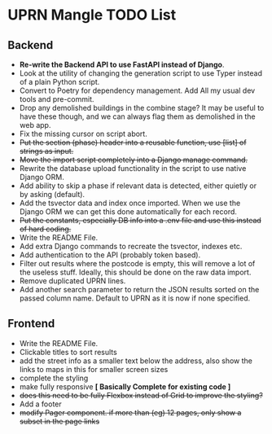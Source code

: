 # UPRN Mangle TODO List

## Backend

- **Re-write the Backend API to use FastAPI instead of Django**.
- Look at the utility of changing the generation script to use Typer instead of
  a plain Python script.
- Convert to Poetry for dependency management. Add All my usual dev tools and
  pre-commit.
- Drop any demolished buildings in the combine stage? It may be useful to have
  these though, and we can always flag them as demolished in the web app.
- Fix the missing cursor on script abort.
- ~~Put the section (phase) header into a reusable function, use [list] of
  strings as input.~~
- ~~Move the import script completely into a Django manage command.~~
- Rewrite the database upload functionality in the script to use native Django
  ORM.
- Add ability to skip a phase if relevant data is detected, either quietly or by
  asking (default).
- Add the tsvector data and index once imported. When we use the Django ORM we
  can get this done automatically for each record.
- ~~Put the constants, especially DB info into a .env file and use this instead of
  hard coding.~~
- Write the README File.
- Add extra Django commands to recreate the tsvector, indexes etc.
- Add authentication to the API (probably token based).
- Filter out results where the postcode is empty, this will remove a lot of the
  useless stuff. Ideally, this should be done on the raw data import.
- Remove duplicated UPRN lines.
- Add another search parameter to return the JSON results sorted on the passed
  column name. Default to UPRN as it is now if none specified.

## Frontend

- Write the README File.
- Clickable titles to sort results
- add the street info as a smaller text below the address, also show the links
  to maps in this for smaller screen sizes
- complete the styling
- make fully responsive **[ Basically Complete for existing code ]**
- ~~does this need to be fully Flexbox instead of Grid to improve the
  styling?~~
- Add a footer
- ~~modify Pager component. if more than (eg) 12 pages, only show a subset in
  the page links~~
